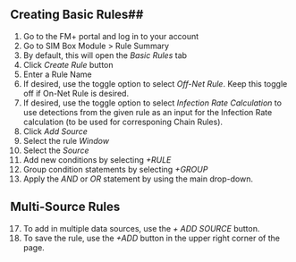 ## Creating Basic Rules##
1. Go to the FM+ portal and log in to your account
2. Go to SIM Box Module > Rule Summary
3. By default, this will open the *Basic Rules* tab
4. Click *Create Rule* button
6. Enter a Rule Name
7. If desired, use the toggle option to select *Off-Net Rule*. Keep this toggle off if On-Net Rule is desired.
8. If desired, use the toggle option to select *Infection Rate Calculation* to use detections from the given rule as an input for the Infection Rate calculation (to be used for corresponing Chain Rules).
9. Click *Add Source*
10. Select the rule *Window*
12. Select the *Source*
13. Add new conditions by selecting *+RULE*
14. Group condition statements by selecting *+GROUP*
15. Apply the *AND* or *OR* statement by using the main drop-down.
## Multi-Source Rules ##
17. To add in multiple data sources, use the *+ ADD SOURCE* button.
18. To save the rule, use the *+ADD* button in the upper right corner of the page.



